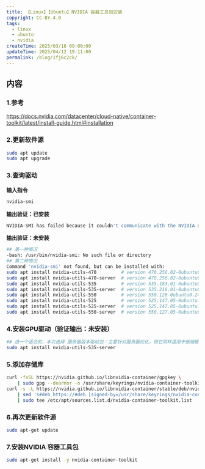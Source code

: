 ```yaml
---
title: 【Linux】【Ubuntu】NVIDIA 容器工具包安装
copyright: CC-BY-4.0
tags:
  - linux
  - ubunto
  - nvidia
createTime: 2025/03/18 09:00:00
updateTime: 2025/04/12 19:11:00
permalink: /blog/1fj6c2ck/
---
```


## 内容

### 1.参考
https://docs.nvidia.com/datacenter/cloud-native/container-toolkit/latest/install-guide.html#installation

### 2.更新软件源

```bash
sudo apt update
sudo apt upgrade
```

### 3.查询驱动

**输入指令**

```bash
nvidia-smi
```

**输出验证：已安装**

```bash
NVIDIA-SMI has failed because it couldn't communicate with the NVIDIA driver. Make sure that the latest NVIDIA driver is installed and running.
```

**输出验证：未安装**

```bash
## 第一种情况
-bash: /usr/bin/nvidia-smi: No such file or directory
## 第二种情况
Command 'nvidia-smi' not found, but can be installed with:
sudo apt install nvidia-utils-470         # version 470.256.02-0ubuntu0.24.04.1, or
sudo apt install nvidia-utils-470-server  # version 470.256.02-0ubuntu0.24.04.1
sudo apt install nvidia-utils-535         # version 535.183.01-0ubuntu0.24.04.1
sudo apt install nvidia-utils-535-server  # version 535.216.01-0ubuntu0.24.04.1
sudo apt install nvidia-utils-550         # version 550.120-0ubuntu0.24.04.1
sudo apt install nvidia-utils-525         # version 525.147.05-0ubuntu1
sudo apt install nvidia-utils-525-server  # version 525.147.05-0ubuntu1
sudo apt install nvidia-utils-550-server  # version 550.127.05-0ubuntu0.24.04.1
```

### 4.安装GPU驱动（验证输出：未安装）

```bash
## 选一个适合的，本次选择 服务器版本驱动包：主要针对服务器优化，但它同样适用于低端硬件，只是没有桌面驱动中的那些渲染功能。只要你的应用场景主要关注计算性能而非图形加速
sudo apt install nvidia-utils-535-server
```

### 5.添加存储库

```bash
curl -fsSL https://nvidia.github.io/libnvidia-container/gpgkey \
    | sudo gpg --dearmor -o /usr/share/keyrings/nvidia-container-toolkit-keyring.gpg
curl -s -L https://nvidia.github.io/libnvidia-container/stable/deb/nvidia-container-toolkit.list \
    | sed 's#deb https://#deb [signed-by=/usr/share/keyrings/nvidia-container-toolkit-keyring.gpg] https://#g' \
    | sudo tee /etc/apt/sources.list.d/nvidia-container-toolkit.list
```

### 6.再次更新软件源

```bash
sudo apt-get update
```

### 7.安装NVIDIA 容器工具包

```bash
sudo apt-get install -y nvidia-container-toolkit
```
